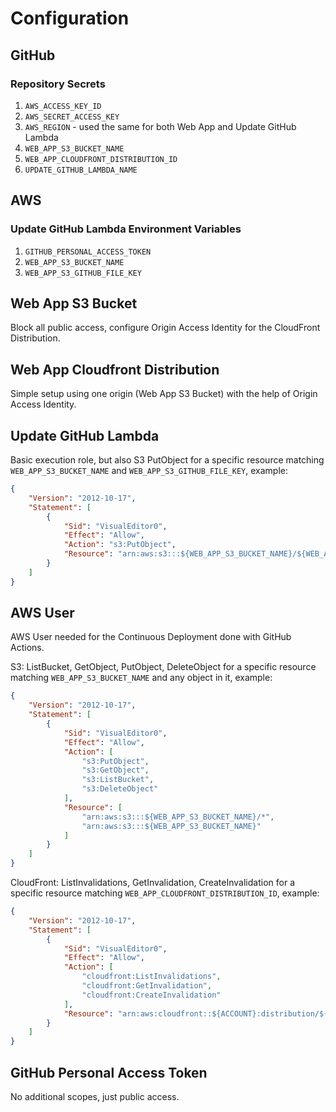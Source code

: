 # Configuration

## GitHub

### Repository Secrets

1. `AWS_ACCESS_KEY_ID`
2. `AWS_SECRET_ACCESS_KEY`
3. `AWS_REGION` - used the same for both Web App and Update GitHub Lambda
4. `WEB_APP_S3_BUCKET_NAME`
5. `WEB_APP_CLOUDFRONT_DISTRIBUTION_ID`
6. `UPDATE_GITHUB_LAMBDA_NAME`

## AWS

### Update GitHub Lambda Environment Variables

1. `GITHUB_PERSONAL_ACCESS_TOKEN`
2. `WEB_APP_S3_BUCKET_NAME`
3. `WEB_APP_S3_GITHUB_FILE_KEY`

## Web App S3 Bucket

Block all public access, configure Origin Access Identity for the CloudFront Distribution. 

## Web App Cloudfront Distribution

Simple setup using one origin (Web App S3 Bucket) with the help of Origin Access Identity.

## Update GitHub Lambda

Basic execution role, but also S3 PutObject for a specific resource matching `WEB_APP_S3_BUCKET_NAME` and
`WEB_APP_S3_GITHUB_FILE_KEY`, example:

```json
{
    "Version": "2012-10-17",
    "Statement": [
        {
            "Sid": "VisualEditor0",
            "Effect": "Allow",
            "Action": "s3:PutObject",
            "Resource": "arn:aws:s3:::${WEB_APP_S3_BUCKET_NAME}/${WEB_APP_S3_GITHUB_FILE_KEY}"
        }
    ]
}
```

## AWS User

AWS User needed for the Continuous Deployment done with GitHub Actions.

S3: ListBucket, GetObject, PutObject, DeleteObject for a specific resource matching `WEB_APP_S3_BUCKET_NAME` and any
object in it, example:

```json
{
    "Version": "2012-10-17",
    "Statement": [
        {
            "Sid": "VisualEditor0",
            "Effect": "Allow",
            "Action": [
                "s3:PutObject",
                "s3:GetObject",
                "s3:ListBucket",
                "s3:DeleteObject"
            ],
            "Resource": [
                "arn:aws:s3:::${WEB_APP_S3_BUCKET_NAME}/*",
                "arn:aws:s3:::${WEB_APP_S3_BUCKET_NAME}"
            ]
        }
    ]
}
```

CloudFront: ListInvalidations, GetInvalidation, CreateInvalidation for a specific resource matching
`WEB_APP_CLOUDFRONT_DISTRIBUTION_ID`, example:

```json
{
    "Version": "2012-10-17",
    "Statement": [
        {
            "Sid": "VisualEditor0",
            "Effect": "Allow",
            "Action": [
                "cloudfront:ListInvalidations",
                "cloudfront:GetInvalidation",
                "cloudfront:CreateInvalidation"
            ],
            "Resource": "arn:aws:cloudfront::${ACCOUNT}:distribution/${WEB_APP_CLOUDFRONT_DISTRIBUTION_ID}"
        }
    ]
}
```

## GitHub Personal Access Token

No additional scopes, just public access.
